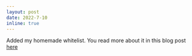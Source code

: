 ```yaml
---
layout: post
date: 2022-7-10
inline: true
---
```


Added my homemade whitelist. You read more about it in this blog post [here](https://aaronplayzgaming.com/blog/2022/make_a_whitelist/)
